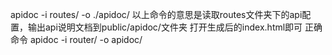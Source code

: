 
apidoc -i routes/ -o ./apidoc/
以上命令的意思是读取routes文件夹下的api配置，输出api说明文档到public/apidoc/文件夹
打开生成后的index.html即可
正确命令 apidoc -i router/ -o  apidoc/